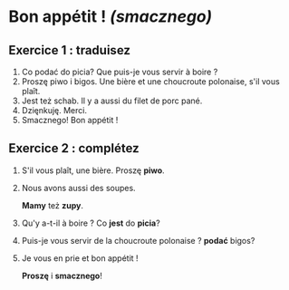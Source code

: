 # Bon appétit ! *(smacznego)*

## Exercice 1 : traduisez

1. Co podać do picia?
   Que puis-je vous servir à boire ?
2. Proszę piwo i bigos.
   Une bière et une choucroute polonaise, s'il vous plaît.
3. Jest też schab.
   Il y a aussi du filet de porc pané.
4. Dzięnkuję.
   Merci.
5. Smacznego!
   Bon appétit !

## Exercice 2 : complétez

1. S'il vous plaît, une bière.
   Proszę **piwo**.

2. Nous avons aussi des soupes.

   **Mamy** też **zupy**.

3. Qu'y a-t-il à boire ?
   Co **jest** do **picia**?

4. Puis-je vous servir de la choucroute polonaise ?
   **podać** bigos?

5. Je vous en prie et bon appétit !

   **Proszę** i **smacznego**!